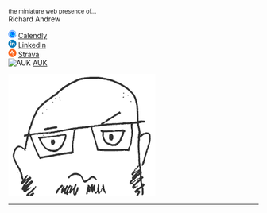 <small>the miniature web presence of...</small>  
Richard Andrew

<img src="assets/img/calendly.png" alt="Calendly" width="16px" height="16px"> <a href="https://calendly.com/richardandrew/" target="_blank">Calendly</a>  
<img src="assets/img/linkedin.png" alt="LinkedIn" width="16px" height="16px"> <a href="https://www.linkedin.com/in/richardandrew75/" target="_blank">LinkedIn</a>  
<img src="assets/img/strava.png" alt="Strava" width="16px" height="16px"> <a href="https://www.strava.com/athletes/43333745" target="_blank">Strava</a>  
<img src="assets/img/auk.ico" alt="AUK" width="16px" height="16px"> <a href="https://audax.uk/results?memId=26444" target="_blank">AUK</a>

<img src="assets/img/me.png" alt="me">
<hr>